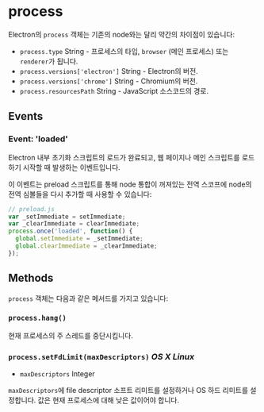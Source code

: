 ﻿# process

Electron의 `process` 객체는 기존의 node와는 달리 약간의 차이점이 있습니다:

* `process.type` String - 프로세스의 타입, `browser` (메인 프로세스) 또는 `renderer`가 됩니다.
* `process.versions['electron']` String - Electron의 버전.
* `process.versions['chrome']` String - Chromium의 버전.
* `process.resourcesPath` String - JavaScript 소스코드의 경로.

## Events

### Event: 'loaded'

Electron 내부 초기화 스크립트의 로드가 완료되고, 웹 페이지나 메인 스크립트를 로드하기 시작할 때 발생하는 이벤트입니다.

이 이벤트는 preload 스크립트를 통해 node 통합이 꺼져있는 전역 스코프에 node의 전역 심볼들을 다시 추가할 때 사용할 수 있습니다: 

```javascript
// preload.js
var _setImmediate = setImmediate;
var _clearImmediate = clearImmediate;
process.once('loaded', function() {
  global.setImmediate = _setImmediate;
  global.clearImmediate = _clearImmediate;
});
```

## Methods

`process` 객체는 다음과 같은 메서드를 가지고 있습니다:

### `process.hang()`

현재 프로세스의 주 스레드를 중단시킵니다.

### `process.setFdLimit(maxDescriptors)` _OS X_ _Linux_

* `maxDescriptors` Integer

`maxDescriptors`에 file descriptor 소프트 리미트를 설정하거나 OS 하드 리미트를 설정합니다. 값은 현재 프로세스에 대해 낮은 값이어야 합니다.

